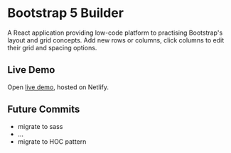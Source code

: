 # Bootstrap 5 Builder

A React application providing low-code platform to practising Bootstrap's layout and grid concepts. Add new rows or columns, click columns to edit their grid and spacing options.

## Live Demo

Open [live demo](https://bootstrap-builder.netlify.app/), hosted on Netlify.

## Future Commits

* migrate to sass
* ...
* migrate to HOC pattern